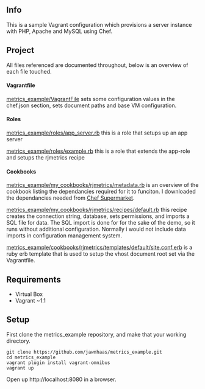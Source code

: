 ## Info ##
This is a sample Vagrant configuration which provisions a server instance with PHP, Apache and MySQL using Chef.

## Project ##
All files referenced are documented throughout, below is an overview of each file touched.

#### Vagrantfile ####
[metrics_example/VagrantFile](https://github.com/jawnhaas/metrics_example/blob/master/Vagrantfile)
sets some configuration values in the chef.json section, sets document paths and base VM configuration.

#### Roles ####
[metrics_example/roles/app_server.rb](https://github.com/jawnhaas/metrics_example/blob/master/roles/app_server.rb)
this is a role that setups up an app server

[metrics_example/roles/example.rb](https://github.com/jawnhaas/metrics_example/blob/master/roles/example.rb)
this is a role that extends the app-role and setups the rjmetrics recipe

#### Cookbooks ####
[metrics_example/my_cookbooks/rjmetrics/metadata.rb](https://github.com/jawnhaas/metrics_example/blob/master/cookbooks/rjmetrics/metadata.rb)
is an overview of the cookbook listing the dependancies required for it to funciton. I downloaded the dependancies needed from [Chef Supermarket](https://community.opscode.com/cookbooks).

[metrics_example/my_cookbooks/rjmetrics/recipes/default.rb](https://github.com/jawnhaas/metrics_example/blob/master/my_cookbooks/rjmetrics/recipes/default.rb)
this recipe creates the connection string, database, sets permissions, and imports a SQL file for data. The SQL import is done for for the sake of the demo, so it runs without additional configuration. Normally i would not include data imports in configuration management system.


[metrics_example/cookbooks/rjmetrics/templates/default/site.conf.erb](https://github.com/jawnhaas/metrics_example/blob/master/cookbooks/rjmetrics/templates/default/site.conf.erb)
is a ruby erb template that is used to setup the vhost document root set via the Vagrantfile.

## Requirements ##
- Virtual Box
- Vagrant ~1.1

## Setup ##
First clone the metrics_example repository, and make that your working directory.

	git clone https://github.com/jawnhaas/metrics_example.git
    cd metrics_example
    vagrant plugin install vagrant-omnibus
    vagrant up

Open up http://localhost:8080 in a browser.
